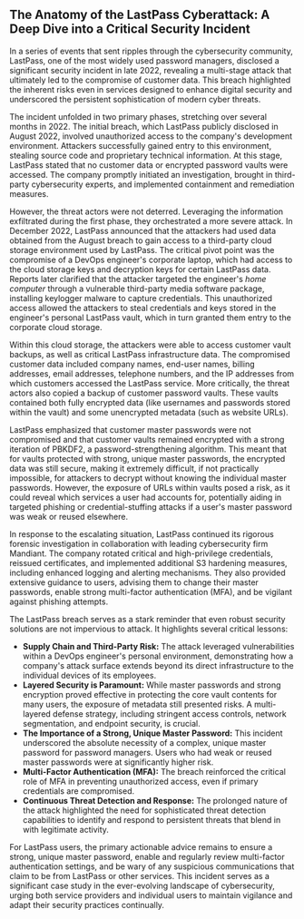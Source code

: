 ## The Anatomy of the LastPass Cyberattack: A Deep Dive into a Critical Security Incident

In a series of events that sent ripples through the cybersecurity community, LastPass, one of the most widely used password managers, disclosed a significant security incident in late 2022, revealing a multi-stage attack that ultimately led to the compromise of customer data. This breach highlighted the inherent risks even in services designed to enhance digital security and underscored the persistent sophistication of modern cyber threats.

The incident unfolded in two primary phases, stretching over several months in 2022. The initial breach, which LastPass publicly disclosed in August 2022, involved unauthorized access to the company's development environment. Attackers successfully gained entry to this environment, stealing source code and proprietary technical information. At this stage, LastPass stated that no customer data or encrypted password vaults were accessed. The company promptly initiated an investigation, brought in third-party cybersecurity experts, and implemented containment and remediation measures.

However, the threat actors were not deterred. Leveraging the information exfiltrated during the first phase, they orchestrated a more severe attack. In December 2022, LastPass announced that the attackers had used data obtained from the August breach to gain access to a third-party cloud storage environment used by LastPass. The critical pivot point was the compromise of a DevOps engineer's corporate laptop, which had access to the cloud storage keys and decryption keys for certain LastPass data. Reports later clarified that the attacker targeted the engineer's *home computer* through a vulnerable third-party media software package, installing keylogger malware to capture credentials. This unauthorized access allowed the attackers to steal credentials and keys stored in the engineer's personal LastPass vault, which in turn granted them entry to the corporate cloud storage.

Within this cloud storage, the attackers were able to access customer vault backups, as well as critical LastPass infrastructure data. The compromised customer data included company names, end-user names, billing addresses, email addresses, telephone numbers, and the IP addresses from which customers accessed the LastPass service. More critically, the threat actors also copied a backup of customer password vaults. These vaults contained both fully encrypted data (like usernames and passwords stored within the vault) and some unencrypted metadata (such as website URLs).

LastPass emphasized that customer master passwords were not compromised and that customer vaults remained encrypted with a strong iteration of PBKDF2, a password-strengthening algorithm. This meant that for vaults protected with strong, unique master passwords, the encrypted data was still secure, making it extremely difficult, if not practically impossible, for attackers to decrypt without knowing the individual master passwords. However, the exposure of URLs within vaults posed a risk, as it could reveal which services a user had accounts for, potentially aiding in targeted phishing or credential-stuffing attacks if a user's master password was weak or reused elsewhere.

In response to the escalating situation, LastPass continued its rigorous forensic investigation in collaboration with leading cybersecurity firm Mandiant. The company rotated critical and high-privilege credentials, reissued certificates, and implemented additional S3 hardening measures, including enhanced logging and alerting mechanisms. They also provided extensive guidance to users, advising them to change their master passwords, enable strong multi-factor authentication (MFA), and be vigilant against phishing attempts.

The LastPass breach serves as a stark reminder that even robust security solutions are not impervious to attack. It highlights several critical lessons:

*   **Supply Chain and Third-Party Risk:** The attack leveraged vulnerabilities within a DevOps engineer's personal environment, demonstrating how a company's attack surface extends beyond its direct infrastructure to the individual devices of its employees.
*   **Layered Security is Paramount:** While master passwords and strong encryption proved effective in protecting the core vault contents for many users, the exposure of metadata still presented risks. A multi-layered defense strategy, including stringent access controls, network segmentation, and endpoint security, is crucial.
*   **The Importance of a Strong, Unique Master Password:** This incident underscored the absolute necessity of a complex, unique master password for password managers. Users who had weak or reused master passwords were at significantly higher risk.
*   **Multi-Factor Authentication (MFA):** The breach reinforced the critical role of MFA in preventing unauthorized access, even if primary credentials are compromised.
*   **Continuous Threat Detection and Response:** The prolonged nature of the attack highlighted the need for sophisticated threat detection capabilities to identify and respond to persistent threats that blend in with legitimate activity.

For LastPass users, the primary actionable advice remains to ensure a strong, unique master password, enable and regularly review multi-factor authentication settings, and be wary of any suspicious communications that claim to be from LastPass or other services. This incident serves as a significant case study in the ever-evolving landscape of cybersecurity, urging both service providers and individual users to maintain vigilance and adapt their security practices continually.